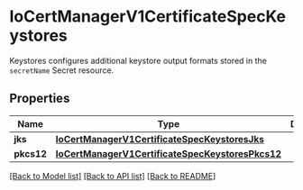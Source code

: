 # IoCertManagerV1CertificateSpecKeystores

Keystores configures additional keystore output formats stored in the `secretName` Secret resource.
## Properties
Name | Type | Description | Notes
------------ | ------------- | ------------- | -------------
**jks** | [**IoCertManagerV1CertificateSpecKeystoresJks**](IoCertManagerV1CertificateSpecKeystoresJks.md) |  | [optional] 
**pkcs12** | [**IoCertManagerV1CertificateSpecKeystoresPkcs12**](IoCertManagerV1CertificateSpecKeystoresPkcs12.md) |  | [optional] 

[[Back to Model list]](../README.md#documentation-for-models) [[Back to API list]](../README.md#documentation-for-api-endpoints) [[Back to README]](../README.md)


